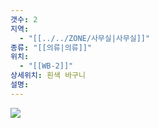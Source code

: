 ```yaml
---
갯수: 2
지역:
  - "[[../../ZONE/사무실|사무실]]"
종류: "[[의류|의류]]"
위치:
  - "[[WB-2]]"
상세위치: 흰색 바구니
설명:
---
```

![](http://192.168.50.22/devices/240608_IMG_0263.jpg)